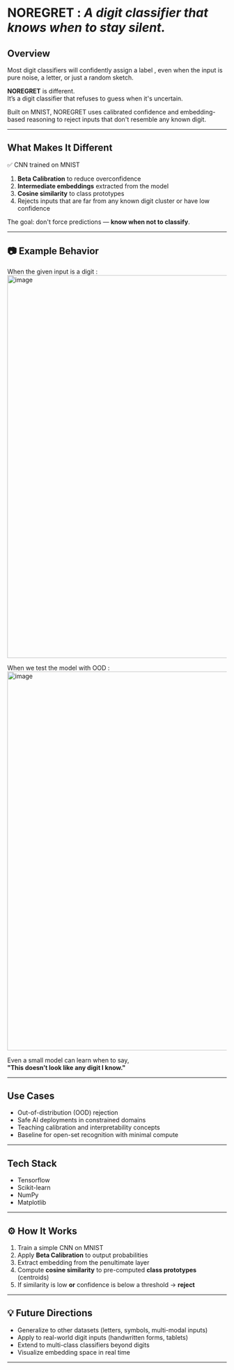 # NOREGRET : *A digit classifier that knows when to stay silent.*




## Overview

Most digit classifiers will confidently assign a label , even when the input is pure noise, a letter, or just a random sketch.

**NOREGRET** is different.  
It’s a digit classifier that refuses to guess when it's uncertain.

Built on MNIST, NOREGRET uses calibrated confidence and embedding-based reasoning to reject inputs that don't resemble any known digit.

---

##  What Makes It Different

✅ CNN trained on MNIST  
1. **Beta Calibration** to reduce overconfidence  
2. **Intermediate embeddings** extracted from the model  
3. **Cosine similarity** to class prototypes  
4. Rejects inputs that are far from any known digit cluster or have low confidence

The goal: don't force predictions — **know when not to classify**.

---

## 📷 Example Behavior

When the given input is a digit : 
<img width="1474" height="878" alt="image" src="https://github.com/user-attachments/assets/f8fde0c0-b106-4621-9216-f0c413df7aa6" />

When we test the model with OOD : 
<img width="1498" height="869" alt="image" src="https://github.com/user-attachments/assets/08dd6330-568b-4b2f-8f83-44d5a47d548a" />


Even a small model can learn when to say,  
**"This doesn’t look like any digit I know."**

---

## Use Cases

- Out-of-distribution (OOD) rejection  
- Safe AI deployments in constrained domains  
- Teaching calibration and interpretability concepts  
- Baseline for open-set recognition with minimal compute

---

## Tech Stack

- Tensorflow  
- Scikit-learn  
- NumPy  
- Matplotlib

---

## ⚙️ How It Works

1. Train a simple CNN on MNIST  
2. Apply **Beta Calibration** to output probabilities  
3. Extract embedding from the penultimate layer  
4. Compute **cosine similarity** to pre-computed **class prototypes** (centroids)  
5. If similarity is low **or** confidence is below a threshold → **reject**

---

## 💡 Future Directions

- Generalize to other datasets (letters, symbols, multi-modal inputs)  
- Apply to real-world digit inputs (handwritten forms, tablets)  
- Extend to multi-class classifiers beyond digits  
- Visualize embedding space in real time

---

